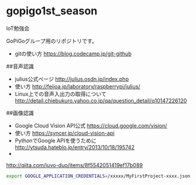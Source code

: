 # gopigo1st_season
IoT勉強会

GoPiGoグループ用のリポジトリです。


* gitの使い方
https://blog.codecamp.jp/git-github

##音声認識
* julius公式ページ 
http://julius.osdn.jp/index.php
* 使い方 
http://feijoa.jp/laboratory/raspberrypi/julius/
* Linux上での音声入出力の取得について 
http://detail.chiebukuro.yahoo.co.jp/qa/question_detail/q10147226120


##画像認識
* Google Cloud Vision API公式
https://cloud.google.com/vision/
* 使い方
https://syncer.jp/cloud-vision-api
* PythonでGoogle APIを使うために
http://ytsuda.hateblo.jp/entry/2013/10/18/195742
* 
http://qiita.com/iuvo-duo/items/8f5542051419ef17b089

```bash
export GOOGLE_APPLICATION_CREDENTIALS=/xxxxx/MyFirstProject-xxxx.json
```
